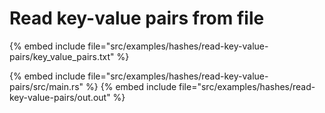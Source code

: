 # Read key-value pairs from file

{% embed include file="src/examples/hashes/read-key-value-pairs/key_value_pairs.txt" %}

{% embed include file="src/examples/hashes/read-key-value-pairs/src/main.rs" %}
{% embed include file="src/examples/hashes/read-key-value-pairs/out.out" %}



